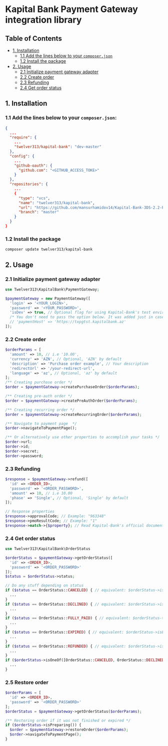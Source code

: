 # Kapital Bank Payment Gateway integration library

## Table of Contents

- [1. Installation](#1-installation)
    - [1.1 Add the lines below to your `composer.json`](#11-add-the-lines-below-to-your-composerjson)
    - [1.2 Install the package](#12-install-the-package)
- [2. Usage](#2-usage)
    - [2.1 Initialize payment gateway adapter](#21-initialize-payment-gateway-adapter)
    - [2.2 Create order](#22-create-order)
    - [2.3 Refunding](#23-refunding)
    - [2.4 Get order status](#24-get-order-status)

## 1. Installation
### 1.1 Add the lines below to your `composer.json`:
```json
{
  ...
  "require": {
    ...
    "twelver313/kapital-bank": "dev-master"
  },
  "config": {
    ...
    "github-oauth": {
      "github.com": "<GITHUB_ACCESS_TOKE>"
    }
  },
  "repositories": {
    ...
    {
      "type": "vcs",
      "name": "twelver313/kapital-bank",
      "url": "https://github.com/mansurhamidov14/Kapital-Bank-3DS-2.2-Payment-Adapter-PHP-.git",
      "branch": "master"
    }
  }
}
```

### 1.2 Install the package
```composer update twelver313/kapital-bank```

## 2. Usage
### 2.1 Initialize payment gateway adapter
```php
use Twelver313\KapitalBank\PaymentGateway;

$paymentGateway = new PaymentGateway([
  'login' => '<YOUR_LOGIN>',
  'password' => '<YOUR_PASSWORD>',
  'isDev' => true, // Optional flag for using Kapital-Bank's test environment
  /* You don't need to pass the option below. It was added just in case Kapital Bank changes host address */
  // 'paymentHost' => 'https://txpgtst.kapitalbank.az'
]);
```

### 2.2 Create order
```php
$orderParams = [
  'amount' => 10, // i.e '10.00',
  'currency' => 'AZN', // Optional, 'AZN' by default
  'description' => 'Purchase order example', // Your description
  'redirectUrl' => '/your-redirect-url',
  'language' => 'az', // Optional, 'az' by default
];
/** Creating purchase order */
$order = $paymentGateway->createPurchaseOrder($orderParams);

/** Creating pre-auth order */
$order = $paymentGateway->createPreAuthOrder($orderParams);

/** Creating recurring order */
$order = $paymentGateway->createRecurringOrder($orderParams);

/** Navigate to payment page  */
$order->navigateToPaymentPage(); 

/** Or alternatively use other properties to accomplish your tasks */
$order->url;
$order->id;
$order->secret;
$order->password;
```

### 2.3 Refunding
```php
$response = $paymentGateway->refund([
  'id' => <ORDER_ID>,
  'password' => '<ORDER_PASSWORD>',
  'amount' => 10, // i.e 10.00
  'phase' => 'Single', // Optional, 'Single' by default
]);

// Response properties
$response->approvalCode; // Example: "963348"
$response->pmoResultCode; // Example: "1"
$response->match->{$property}; // Read Kapital-Bank's official documentation see possible properties to refer
```

### 2.4 Get order status
```php
use Twelver313\KapitalBank\OrderStatus

$orderStatus = $paymentGateway->getOrderStatus([
  'id' => <ORDER_ID>,
  'password' => '<ORDER_PASSWORD>' 
]);
$status = $orderStatus->status;

// Do any stuff depending on status
if ($status == OrderStatus::CANCELED) { // equivalent: $orderStatus->isCanceled()
  ...
}
if ($status == OrderStatus::DECLINED) { // equivalent: $orderStatus->isDeclined()
  ...
}
if ($status == OrderStatus::FULLY_PAID) { // equivalent: $orderStatus->isFullyPaid()
  ...
}
if ($status == OrderStatus::EXPIRED) { // equivalent: $orderStatus->isExpired()
  ...
}
if ($status == OrderStatus::REFUNDED) { // equivalent: $orderStatus->isRefunded()
  ...
}
if ($orderStatus->isOneOf([OrderStatus::CANCELED, OrderStatus::DECLINED])) {
  ...
}
```

### 2.5 Restore order
```php
$orderParams = [
  'id' => <ORDER_ID>,
  'password' => '<ORDER_PASSWORD>' 
];
$orderStatus = $paymentGateway->getOrderStatus($orderParams);

/** Restoring order if it was not finished or expired */
if ($orderStatus->isPreparing()) {
  $order = $paymentGateway->restoreOrder($orderParams);
  $order->navigateToPaymentPage();
}
```
